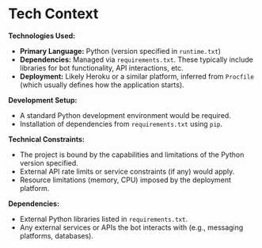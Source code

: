 # Tech Context

**Technologies Used:**
- **Primary Language:** Python (version specified in `runtime.txt`)
- **Dependencies:** Managed via `requirements.txt`. These typically include libraries for bot functionality, API interactions, etc.
- **Deployment:** Likely Heroku or a similar platform, inferred from `Procfile` (which usually defines how the application starts).

**Development Setup:**
- A standard Python development environment would be required.
- Installation of dependencies from `requirements.txt` using `pip`.

**Technical Constraints:**
- The project is bound by the capabilities and limitations of the Python version specified.
- External API rate limits or service constraints (if any) would apply.
- Resource limitations (memory, CPU) imposed by the deployment platform.

**Dependencies:**
- External Python libraries listed in `requirements.txt`.
- Any external services or APIs the bot interacts with (e.g., messaging platforms, databases). 
